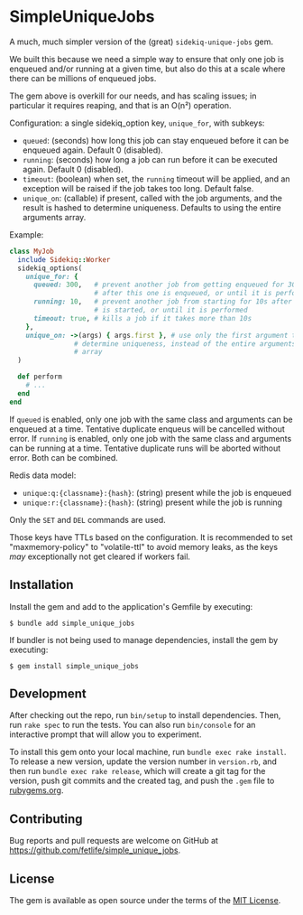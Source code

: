 # SimpleUniqueJobs

A much, much simpler version of the (great) `sidekiq-unique-jobs` gem.

We built this because we need a simple way to ensure that only one job is
enqueued and/or running at a given time, but also do this at a scale where
there can be millions of enqueued jobs.

The gem above is overkill for our needs, and has scaling issues; in particular
it requires reaping, and that is an O(n²) operation.

Configuration: a single sidekiq_option key, `unique_for`, with subkeys:
- `queued`: (seconds) how long this job can stay enqueued before it can be
  enqueued again. Default 0 (disabled).
- `running`: (seconds) how long a job can run before it can be executed again.
  Default 0 (disabled).
- `timeout`: (boolean) when set, the `running` timeout will be applied, and an
  exception will be raised if the job takes too long. Default false.
- `unique_on`: (callable) if present, called with the job arguments, and the
  result is hashed to determine uniqueness. Defaults to using the entire
  arguments array.

Example:

```ruby
class MyJob
  include Sidekiq::Worker
  sidekiq_options(
    unique_for: {
      queued: 300,   # prevent another job from getting enqueued for 300s
                     # after this one is enqueued, or until it is performed
      running: 10,   # prevent another job from starting for 10s after one
                     # is started, or until it is performed
      timeout: true, # kills a job if it takes more than 10s
    },
    unique_on: ->(args) { args.first }, # use only the first argument to
                # determine uniqueness, instead of the entire arguments
                # array
  )

  def perform
    # ...
  end
end
```

If `queued` is enabled, only one job with the same class and arguments can be
enqueued at a time. Tentative duplicate enqueus will be cancelled without
error. If `running` is enabled, only one job with the same class and arguments
can be running at a time. Tentative duplicate runs will be aborted without
error. Both can be combined.

Redis data model:
- `unique:q:{classname}:{hash}`: (string) present while the job is enqueued
- `unique:r:{classname}:{hash}`: (string) present while the job is running

Only the `SET` and `DEL` commands are used.

Those keys have TTLs based on the configuration. It is recommended to set
"maxmemory-policy" to "volatile-ttl" to avoid memory leaks, as the keys _may_
exceptionally not get cleared if workers fail.


## Installation

Install the gem and add to the application's Gemfile by executing:

    $ bundle add simple_unique_jobs

If bundler is not being used to manage dependencies, install the gem by executing:

    $ gem install simple_unique_jobs

## Development

After checking out the repo, run `bin/setup` to install dependencies. Then, run `rake spec` to run the tests. You can also run `bin/console` for an interactive prompt that will allow you to experiment.

To install this gem onto your local machine, run `bundle exec rake install`. To release a new version, update the version number in `version.rb`, and then run `bundle exec rake release`, which will create a git tag for the version, push git commits and the created tag, and push the `.gem` file to [rubygems.org](https://rubygems.org).

## Contributing

Bug reports and pull requests are welcome on GitHub at https://github.com/fetlife/simple_unique_jobs.

## License

The gem is available as open source under the terms of the [MIT License](https://opensource.org/licenses/MIT).

